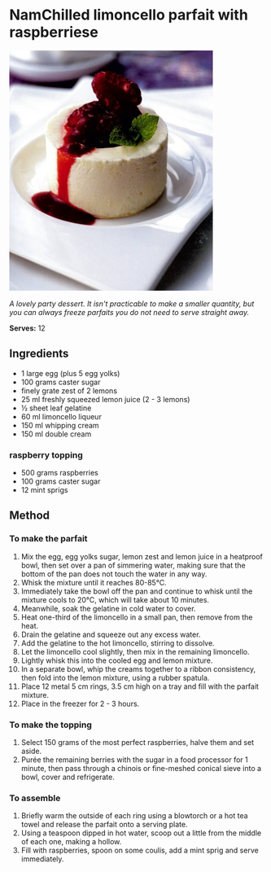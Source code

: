 # NamChilled limoncello parfait with raspberriese

![Name](resources/limoncello-parfait.jpg)

*A lovely party dessert. It isn't practicable to make a smaller quantity, but you can always freeze parfaits you do not need to serve straight away.*

**Serves:** 12

## Ingredients
- 1 large egg (plus 5 egg yolks)
- 100 grams caster sugar
- finely grate zest of 2 lemons
- 25 ml freshly squeezed lemon juice (2 - 3 lemons)
- ½ sheet leaf gelatine
- 60 ml limoncello liqueur
- 150 ml whipping cream
- 150 ml double cream

### raspberry topping
- 500 grams raspberries
- 100 grams caster sugar
- 12 mint sprigs

## Method
### To make the parfait
1. Mix the egg, egg yolks sugar, lemon zest and lemon juice in a heatproof bowl, then set over a pan of simmering water, making sure that the bottom of the pan does not touch the water in any way. 
1. Whisk the mixture until it reaches 80-85°C.
1. Immediately take the bowl off the pan and continue to whisk until the mixture cools to 20°C, which will take about 10 minutes.
1. Meanwhile, soak the gelatine in cold water to cover.
1. Heat one-third of the limoncello in a small pan, then remove from the heat.
1. Drain the gelatine and squeeze out any excess water.
1. Add the gelatine to the hot limoncello, stirring to dissolve.
1. Let the limoncello cool slightly, then mix in the remaining limoncello.
1. Lightly whisk this into the cooled egg and lemon mixture.
1. In a separate bowl, whip the creams together to a ribbon consistency, then fold into the lemon mixture, using a rubber spatula.
1. Place 12 metal 5 cm rings, 3.5 cm high on a tray and fill with the parfait mixture.
1. Place in the freezer for 2 - 3 hours.

### To make the topping
1. Select 150 grams of the most perfect raspberries, halve them and set aside.
1. Purée the remaining berries with the sugar in a food processor for 1 minute, then pass through a chinois or fine-meshed conical sieve into a bowl, cover and refrigerate.

### To assemble
1. Briefly warm the outside of each ring using a blowtorch or a hot tea towel and release the parfait onto a serving plate.
1. Using a teaspoon dipped in hot water, scoop out a little from the middle of each one, making a hollow.
1. Fill with raspberries, spoon on some coulis, add a mint sprig and serve immediately.